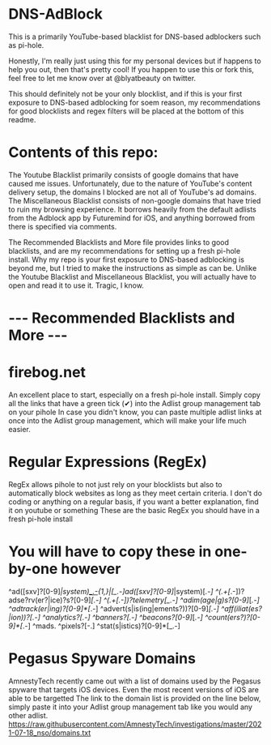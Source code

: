 # DNS-AdBlock
This is a primarily YouTube-based blacklist for DNS-based adblockers such as pi-hole.

Honestly, I'm really just using this for my personal devices but if happens to help you out, then that's pretty cool!
If you happen to use this or fork this, feel free to let me know over at @blyatbeauty on twitter. 

This should definitely not be your only blocklist, and if this is your first exposure to DNS-based adblocking for soem reason, my recommendations for good blocklists and regex filters will be placed at the bottom of this readme.

# Contents of this repo:

The Youtube Blacklist primarily consists of google domains that have caused me issues. Unfortunately, due to the nature of YouTube's content delivery setup, the domains I blocked are not all of YouTube's ad domains. 
The Miscellaneous Blacklist consists of non-google domains that have tried to ruin my browsing experience. It borrows heavily from the default adlists from the Adblock app by Futuremind for iOS, and anything borrowed from there is specified via comments.

The Recommended Blacklists and More file provides links to good blacklists, and are my recommendations for setting up a fresh pi-hole install. Why my repo is your first exposure to DNS-based adblocking is beyond me, but I tried to make the instructions as simple as can be. Unlike the Youtube Blacklist and Miscellaneous Blacklist, you will actually have to open and read it to use it. Tragic, I know.

#                     --- Recommended Blacklists and More ---
# firebog.net
An excellent place to start, especially on a fresh pi-hole install.
Simply copy all the links that have a green tick (✔) into the Adlist group management tab on your pihole
In case you didn't know, you can paste multiple adlist links at once into the Adlist group management, which will make your life much easier.

# Regular Expressions (RegEx)
RegEx allows pihole to not just rely on your blocklists but also to automatically block websites as long as they meet certain criteria.
I don't do coding or anything on a regular basis, if you want a better explanation, find it on youtube or something
These are the basic RegEx you should have in a fresh pi-hole install
# You will have to copy these in one-by-one however
^ad([sxv]?[0-9]*|system)[_.-]([^.[:space:]]+\.){1,}|[_.-]ad([sxv]?[0-9]*|system)[_.-]
^(.+[_.-])?adse?rv(er?|ice)?s?[0-9]*[_.-]
^(.+[_.-])?telemetry[_.-]
^adim(age|g)s?[0-9]*[_.-]
^adtrack(er|ing)?[0-9]*[_.-]
^advert(s|is(ing|ements?))?[0-9]*[_.-]
^aff(iliat(es?|ion))?[_.-]
^analytics?[_.-]
^banners?[_.-]
^beacons?[0-9]*[_.-]
^count(ers?)?[0-9]*[_.-]
^mads\.
^pixels?[-.]
^stat(s|istics)?[0-9]*[_.-]

# Pegasus Spyware Domains
AmnestyTech recently came out with a list of domains used by the Pegasus spyware that targets iOS devices.
Even the most recent versions of iOS are able to be targetted
The link to the domain list is provided on the line below, simply paste it into your Adlist group management tab like you would any other adlist.
https://raw.githubusercontent.com/AmnestyTech/investigations/master/2021-07-18_nso/domains.txt
